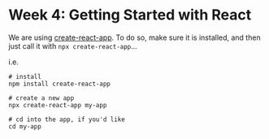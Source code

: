 # Week 4: Getting Started with React  
  
We are using [create-react-app](https://create-react-app.dev/docs/getting-started). To do so, make sure it is installed, and then just call it with `npx create-react-app`...
  
i.e.
```
# install
npm install create-react-app

# create a new app
npx create-react-app my-app

# cd into the app, if you'd like
cd my-app
```

